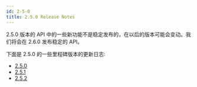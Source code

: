 ```yaml
---
id: 2-5-0
title: 2.5.0 Release Notes
---
```


2.5.0 版本的 API 中的一些新功能不是稳定发布的，在以后的版本可能会变动。我们将会在 2.6.0 发布稳定的 API。

下面是 2.5.0 的一些里程碑版本的更新日志:

- [2.5.0](./2-5-0/M-2-5-0)
- [2.5.1](./2-5-0/M-2-5-1)
- [2.5.2](./2-5-0/M-2-5-2)